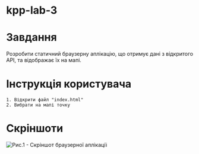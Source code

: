 # kpp-lab-3

# Завдання
Розробити статичний браузерну аплікацію, що отримує дані з відкритого API, та відображає їх на мапі.

# Інструкція користувача
    1. Відкрити файл "index.html"
    2. Вибрати на мапі точку

# Скріншоти
![Рис.1 - Скріншот браузерної аплікації](https://github.com/KrystallSIlver/kpp-lab-3/raw/master/Scrin.jpg)
